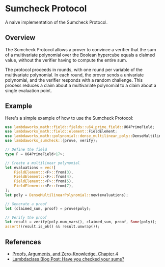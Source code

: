 # Sumcheck Protocol

A naive implementation of the Sumcheck Protocol. 

## Overview

The Sumcheck Protocol allows a prover to convince a verifier that the sum of a multivariate polynomial over the Boolean hypercube equals a claimed value, without the verifier having to compute the entire sum.

The protocol proceeds in rounds, with one round per variable of the multivariate polynomial. In each round, the prover sends a univariate polynomial, and the verifier responds with a random challenge. This process reduces a claim about a multivariate polynomial to a claim about a single evaluation point.


## Example

Here's a simple example of how to use the Sumcheck Protocol:

```rust
use lambdaworks_math::field::fields::u64_prime_field::U64PrimeField;
use lambdaworks_math::field::element::FieldElement;
use lambdaworks_math::polynomial::dense_multilinear_poly::DenseMultilinearPolynomial;
use lambdaworks_sumcheck::{prove, verify};

// Define the field
type F = U64PrimeField<17>;

// Create a multilinear polynomial
let evaluations = vec![
    FieldElement::<F>::from(3),
    FieldElement::<F>::from(4),
    FieldElement::<F>::from(5),
    FieldElement::<F>::from(7),
];
let poly = DenseMultilinearPolynomial::new(evaluations);

// Generate a proof
let (claimed_sum, proof) = prove(poly);

// Verify the proof
let result = verify(poly.num_vars(), claimed_sum, proof, Some(poly));
assert!(result.is_ok() && result.unwrap());
```


## References

- [Proofs, Arguments, and Zero-Knowledge. Chapter 4](https://people.cs.georgetown.edu/jthaler/ProofsArgsAndZK.pdf)
- [Lambdaclass Blog Post: Have you checked your sums?](https://blog.lambdaclass.com/have-you-checked-your-sums/)
